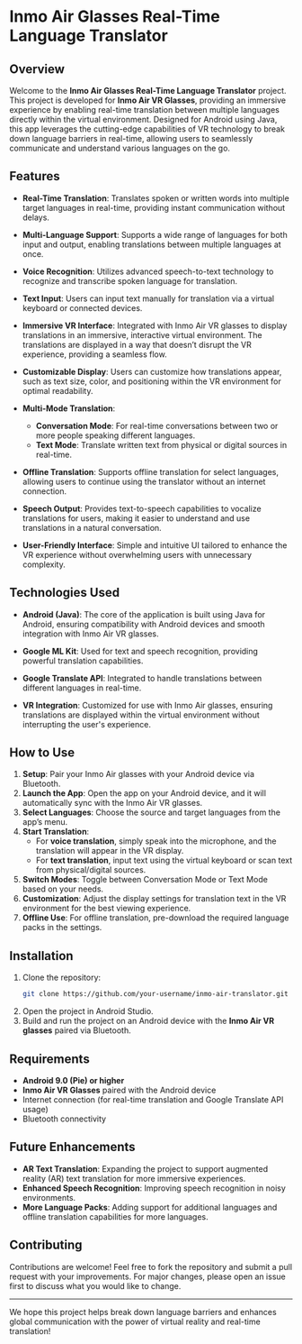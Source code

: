 # Inmo Air Glasses Real-Time Language Translator

## Overview

Welcome to the **Inmo Air Glasses Real-Time Language Translator** project. This project is developed for **Inmo Air VR Glasses**, providing an immersive experience by enabling real-time translation between multiple languages directly within the virtual environment. Designed for Android using Java, this app leverages the cutting-edge capabilities of VR technology to break down language barriers in real-time, allowing users to seamlessly communicate and understand various languages on the go.

## Features

- **Real-Time Translation**: Translates spoken or written words into multiple target languages in real-time, providing instant communication without delays.
  
- **Multi-Language Support**: Supports a wide range of languages for both input and output, enabling translations between multiple languages at once.

- **Voice Recognition**: Utilizes advanced speech-to-text technology to recognize and transcribe spoken language for translation.

- **Text Input**: Users can input text manually for translation via a virtual keyboard or connected devices.

- **Immersive VR Interface**: Integrated with Inmo Air VR glasses to display translations in an immersive, interactive virtual environment. The translations are displayed in a way that doesn’t disrupt the VR experience, providing a seamless flow.

- **Customizable Display**: Users can customize how translations appear, such as text size, color, and positioning within the VR environment for optimal readability.

- **Multi-Mode Translation**:
  - **Conversation Mode**: For real-time conversations between two or more people speaking different languages.
  - **Text Mode**: Translate written text from physical or digital sources in real-time.
  
- **Offline Translation**: Supports offline translation for select languages, allowing users to continue using the translator without an internet connection.

- **Speech Output**: Provides text-to-speech capabilities to vocalize translations for users, making it easier to understand and use translations in a natural conversation.

- **User-Friendly Interface**: Simple and intuitive UI tailored to enhance the VR experience without overwhelming users with unnecessary complexity.

## Technologies Used

- **Android (Java)**: The core of the application is built using Java for Android, ensuring compatibility with Android devices and smooth integration with Inmo Air VR glasses.
  
- **Google ML Kit**: Used for text and speech recognition, providing powerful translation capabilities.
  
- **Google Translate API**: Integrated to handle translations between different languages in real-time.
  
- **VR Integration**: Customized for use with Inmo Air glasses, ensuring translations are displayed within the virtual environment without interrupting the user's experience.

## How to Use

1. **Setup**: Pair your Inmo Air glasses with your Android device via Bluetooth.
2. **Launch the App**: Open the app on your Android device, and it will automatically sync with the Inmo Air VR glasses.
3. **Select Languages**: Choose the source and target languages from the app’s menu.
4. **Start Translation**:
   - For **voice translation**, simply speak into the microphone, and the translation will appear in the VR display.
   - For **text translation**, input text using the virtual keyboard or scan text from physical/digital sources.
5. **Switch Modes**: Toggle between Conversation Mode or Text Mode based on your needs.
6. **Customization**: Adjust the display settings for translation text in the VR environment for the best viewing experience.
7. **Offline Use**: For offline translation, pre-download the required language packs in the settings.

## Installation

1. Clone the repository:
    ```bash
    git clone https://github.com/your-username/inmo-air-translator.git
    ```
2. Open the project in Android Studio.
3. Build and run the project on an Android device with the **Inmo Air VR glasses** paired via Bluetooth.

## Requirements

- **Android 9.0 (Pie) or higher**
- **Inmo Air VR Glasses** paired with the Android device
- Internet connection (for real-time translation and Google Translate API usage)
- Bluetooth connectivity

## Future Enhancements

- **AR Text Translation**: Expanding the project to support augmented reality (AR) text translation for more immersive experiences.
- **Enhanced Speech Recognition**: Improving speech recognition in noisy environments.
- **More Language Packs**: Adding support for additional languages and offline translation capabilities for more languages.

## Contributing

Contributions are welcome! Feel free to fork the repository and submit a pull request with your improvements. For major changes, please open an issue first to discuss what you would like to change.

---

We hope this project helps break down language barriers and enhances global communication with the power of virtual reality and real-time translation!
